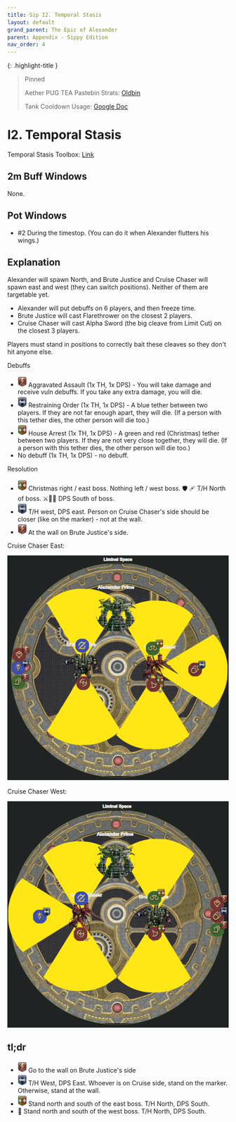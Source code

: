 ```yaml
---
title: Sip I2. Temporal Stasis
layout: default
grand_parent: The Epic of Alexander
parent: Appendix - Sippy Edition
nav_order: 4
---
```


<!-- prettier-ignore-start -->

{: .highlight-title }
> Pinned
>
> Aether PUG TEA Pastebin Strats: [Oldbin](https://pastebin.com/Xqa1zsPy)
>
> Tank Cooldown Usage: [Google Doc](https://docs.google.com/spreadsheets/d/1zB5NpvIR0J5uAybtYkqAn_gglnmYcSCo0b0mgSZagUg)
<!-- prettier-ignore-end -->

# I2. Temporal Stasis

Temporal Stasis Toolbox: [Link](https://ff14.toolboxgaming.space/?id=860745463802461&preview=1)

## 2m Buff Windows

None.

## Pot Windows

- #2 During the timestop. (You can do it when Alexander flutters his wings.)

## Explanation

Alexander will spawn North, and Brute Justice and Cruise Chaser will spawn east and west (they can switch positions). Neither of them are targetable yet.

- Alexander will put debuffs on 6 players, and then freeze time.
- Brute Justice will cast Flarethrower on the closest 2 players.
- Cruise Chaser will cast Alpha Sword (the big cleave from Limit Cut) on the closest 3 players.

Players must stand in positions to correctly bait these cleaves so they don't hit anyone else.

Debuffs

- <img src="/assets/images/tea/AggravatedAssault.png" width="20px"> Aggravated Assault (1x TH, 1x DPS) - You will take damage and receive vuln debuffs. If you take any extra damage, you will die.
- <img src="/assets/images/tea/RestrainingOrder.png" width="20px"> Restraining Order (1x TH, 1x DPS) - A blue tether between two players. If they are not far enough apart, they will die. (If a person with this tether dies, the other person will die too.)
- <img src="/assets/images/tea/HouseArrest.png" width="20px"> House Arrest (1x TH, 1x DPS) - A green and red (Christmas) tether between two players. If they are not very close together, they will die. (If a person with this tether dies, the other person will die too.)
- No debuff (1x TH, 1x DPS) - no debuff.

Resolution

- <img src="/assets/images/tea/HouseArrest.png" width="20px"> Christmas right / east boss. Nothing left / west boss. 🛡 🩹 T/H North of boss. ⚔️🏹🧙 DPS South of boss.
- <img src="/assets/images/tea/RestrainingOrder.png" width="20px"> T/H west, DPS east. Person on Cruise Chaser's side should be closer (like on the marker) - not at the wall.
- <img src="/assets/images/tea/AggravatedAssault.png" width="20px"> At the wall on Brute Justice's side.

Cruise Chaser East:

![sip-i2-01](/assets/images/tea/sip-i2-01.png)

Cruise Chaser West:

![sip-i2-02](/assets/images/tea/sip-i2-02.png)

## tl;dr

- <img src="/assets/images/tea/AggravatedAssault.png" width="20px"> Go to the wall on Brute Justice's side
- <img src="/assets/images/tea/RestrainingOrder.png" width="20px"> T/H West, DPS East. Whoever is on Cruise side, stand on the marker. Otherwise, stand at the wall.
- <img src="/assets/images/tea/HouseArrest.png" width="20px"> Stand north and south of the east boss. T/H North, DPS South.
- 🚫 Stand north and south of the west boss. T/H North, DPS South.
